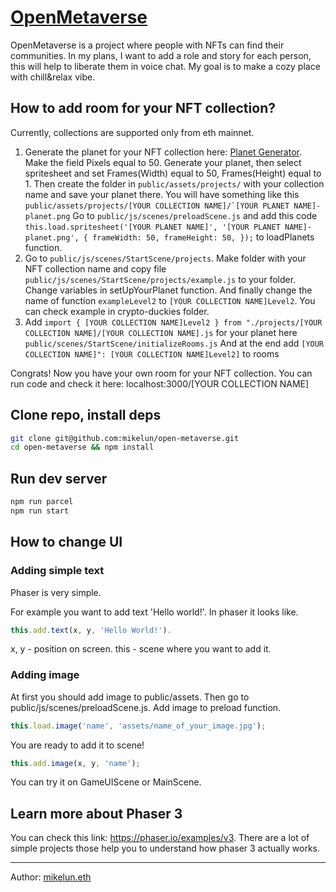 # [OpenMetaverse](https://meet.buildship.xyz)

OpenMetaverse is a project where people with NFTs can find their communities. In my plans, I want to add a role and story for each person, this will help to liberate them in voice chat. My goal is to make a cozy place with chill&relax vibe.

## How to add room for your NFT collection?
Сurrently, collections are supported only from eth mainnet. 
1. Generate the planet for your NFT collection here: [Planet Generator](https://deep-fold.itch.io/pixel-planet-generator). Make the field Pixels equal to 50. Generate your planet, then select spritesheet and set Frames(Width) equal to 50, Frames(Height) equal to 1. Then create the folder in ```public/assets/projects/``` with your collection name and save your planet there. You will have something like this ```public/assets/projects/[YOUR COLLECTION NAME]/`[YOUR PLANET NAME]-planet.png```  Go to ```public/js/scenes/preloadScene.js``` and add this code ```this.load.spritesheet('[YOUR PLANET NAME]', '[YOUR PLANET NAME]-planet.png', {
            frameWidth: 50,
            frameHeight: 50,
        });``` to loadPlanets function.
2. Go to ```public/js/scenes/StartScene/projects```. Make folder with your NFT collection name and copy file ```public/js/scenes/StartScene/projects/example.js``` to your folder. Change variables in setUpYourPlanet function. And finally change the name of function ```exampleLevel2``` to ```[YOUR COLLECTION NAME]Level2```. You can check example in crypto-duckies folder.
3. Add ```import { [YOUR COLLECTION NAME]Level2 } from "./projects/[YOUR COLLECTION NAME]/[YOUR COLLECTION NAME].js``` for your planet here  ```public/scenes/StartScene/initializeRooms.js```   And at the end add ```[YOUR COLLECTION NAME]": [YOUR COLLECTION NAME]Level2]``` to rooms

Congrats! Now you have your own room for your NFT collection. You can run code and check it here: localhost:3000/[YOUR COLLECTION NAME]

## Clone repo, install deps

``` bash
git clone git@github.com:mikelun/open-metaverse.git
cd open-metaverse && npm install
```

## Run dev server

``` bash
npm run parcel
npm run start
```

## How to change UI 
### Adding simple text
Phaser is very simple.

For example you want to add text 'Hello world!'.
In phaser it looks like.
``` js
this.add.text(x, y, 'Hello World!'). 
```
x, y - position on screen. 
this - scene where you want to add it. 

### Adding image
At first you should add image to public/assets. 
Then go to public/js/scenes/preloadScene.js. 
Add image to preload function. 
``` js
this.load.image('name', 'assets/name_of_your_image.jpg');
```
You are ready to add it to scene!  
``` js
this.add.image(x, y, 'name');
```
You can try it on GameUIScene or MainScene. 

## Learn more about Phaser 3 
You can check this link: https://phaser.io/examples/v3. 
There are a lot of simple projects those help you to understand how phaser 3 actually works.

---
Author: [mikelun.eth](https://twitter.com/mikelun_eth)

